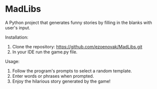 # MadLibs
A Python project that generates funny stories by filling in the blanks with user's input.

Installation: 
1. Clone the repository: https://github.com/ezoenovak/MadLibs.git
2. In your IDE run the game.py file.

Usage:
1. Follow the program's prompts to select a random template.
2. Enter words or phrases when prompted.
3. Enjoy the hilarious story generated by the game!
